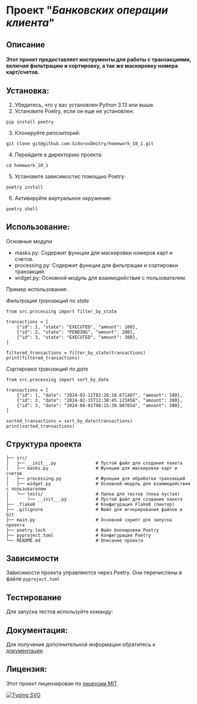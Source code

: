 # Проект "*Банковских операции клиента*"
 
## Описание
#### Этот проект предоставляет инструменты для работы с транзакциями, включая фильтрацию и сортировку, а так же маскировку номера карт/счетов.


## Установка:
1. Убедитесь, что у вас установлен Python 3.13 или выше.
2. Установите Poetry, если он еще не установлен:
```
pip install poetry
```
3. Клонируйте репозиторий:
```
git clone git@github.com:SidorovDmitry/homework_10_1.git
```
4. Перейдите в директорию проекта:
```
cd homework_10_1
```
5. Установите зависимостис помощью Poetry:
```
poetry install
```
6. Активируйте виртуальное окружение:
```
poetry shell
```

## Использование:

Основные модули
* masks.py: Содержит функции для маскировки номеров карт и счетов.
* processing.py: Содержит функции для фильтрации и сортировки транзакций.
* widget.py: Основной модуль для взаимодействия с пользователем.

Пример использования:

*Фильтрация транзакций по state*
```
from src.processing import filter_by_state

transactions = [
    {"id": 1, "state": "EXECUTED", "amount": 100},
    {"id": 2, "state": "PENDING", "amount": 200},
    {"id": 3, "state": "EXECUTED", "amount": 300},
]

filtered_transactions = filter_by_state(transactions)
print(filtered_transactions)
```
*Сортировка транзакций по дате*
```
from src.processing import sort_by_date

transactions = [
    {"id": 1, "date": "2024-03-11T02:26:18.671407", "amount": 100},
    {"id": 2, "date": "2024-02-15T12:30:45.123456", "amount": 200},
    {"id": 3, "date": "2024-04-01T08:15:30.987654", "amount": 300},
]

sorted_transactions = sort_by_date(transactions)
print(sorted_transactions)
```
## Структура проекта

```
├── src/
│   ├── __init__.py               # Пустой файл для создания пакета
│   ├── masks.py                  # Функции для маскировки карт и счетов
│   ├── processing.py             # Функции для обработки транзакций
│   ├── widget.py                 # Основной модуль для взаимодействия с пользователем
│   └── tests/                    # Папка для тестов (пока пустая)
│       └── __init__.py           # Пустой файл для создания пакета
├── .flake8                       # Конфигурация Flake8 (линтер)
├── .gitignore                    # Файл для игнорирования файлов в Git
├── main.py                       # Основной скрипт для запуска проекта
├── poetry.lock                   # Файл блокировки Poetry
├── pyproject.toml                # Конфигурация Poetry
└── README.md                     # Описание проекта
```
## Зависимости
Зависимости проекта управляются через Poetry. Они перечислены в файле `pyproject.toml`

## Тестирование
Для запуска тестов используйте команду:

## Документация:
Для получения дополнительной информации обратитесь к [документации](docs/README.md).

## Лицензия:

Этот проект лицензирован по [лицензии MIT](LICENSE).

[![Typing SVG](https://readme-typing-svg.herokuapp.com?color=%2336BCF7&lines=Dmitrii+Sidorov)](https://git.io/typing-svg)

 